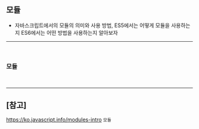 ## 모듈
- 자바스크립트에서의 모듈의 의미와 사용 방법, ES5에서는 어떻게 모듈을 사용하는지 ES6에서는 어떤 방법을 사용하는지 알아보자

<hr>
<br>

### 모듈

<br>
<hr>

## [참고]
https://ko.javascript.info/modules-intro `모듈`<br>
